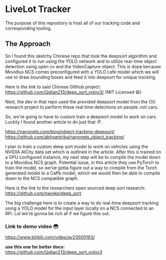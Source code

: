 # LiveLot Tracker

The purpose of this repository is host all of our tracking code and corresponding tooling.


## The Approach

So I found this sketchy Chinese repo that took the deepsort algorithm and configured it to run using the YOLO network and to utilize real-time object detection using open cv and the VideoCapture object. This is dope because Movidius NCS comes preconfigured with a YOLO cafe model which we will use to draw bounding boxes and feed it into deepsort for unique tracking.

Here is the link to said Chinese GitHub project: https://github.com/Qidian213/deep_sort_yolov3/ (MIT Licensed 😄)

Next, the dev in that repo used the provided deepsort model from the OG research project to perform these real time detections on people..not cars.

So, we're going to have to custom train a deepsort model to work on cars. Luckily I found another article to do just that :P. 

https://nanonets.com/blog/object-tracking-deepsort/
https://github.com/abhyantrika/nanonets_object_tracking/

I plan to train a custom deep sort model to work on vehicles using the NVIDIA AICity data set which is outlined in the article. After this is trained on a GPU configured instance, my next step will be to compile the model down to a Movidius NCS graph. Potential issue, in this article they use PyTorch to train the model, so we've gotta figure out a way to compile from the Torch generated model to a Caffe model, which we would then be able to compile down to the NCS compatible
graph.

Here is the link to the researchers open sourced deep sort research: https://github.com/nwojke/deep_sort

The big challenge here is to create a way to do real-time deepsort tracking using a YOLO model for the input layer locally on a NCS connected to an RPi. Lol we're gonna be rich af if we figure this out.


### Link to demo video 😳
https://www.bilibili.com/video/av23500163/

**use this one for better docs:** https://github.com/Qidian213/deep_sort_yolov3



